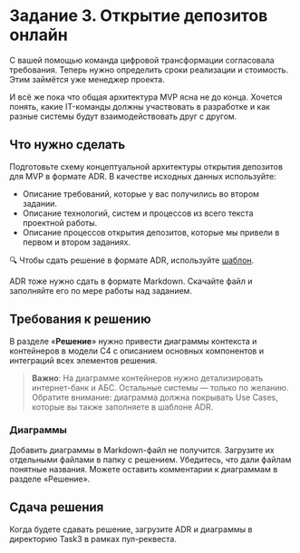 # Задание 3. Открытие депозитов онлайн

С вашей помощью команда цифровой трансформации согласовала требования. Теперь нужно определить сроки реализации и стоимость. Этим займётся уже менеджер проекта.

И всё же пока что общая архитектура MVP ясна не до конца. Хочется понять, какие IT-команды должны участвовать в разработке и как разные системы будут взаимодействовать друг с другом.

## Что нужно сделать

Подготовьте схему концептуальной архитектуры открытия депозитов для MVP в формате ADR. В качестве исходных данных используйте:

- Описание требований, которые у вас получились во втором задании.
- Описание технологий, систем и процессов из всего текста проектной работы.
- Описание процессов открытия депозитов, которые мы привели в первом и втором заданиях.

🔍 Чтобы сдать решение в формате ADR, используйте [шаблон](Шаблон_ADR_новый.md).

ADR тоже нужно сдать в формате Markdown. Скачайте файл и заполняйте его по мере работы над заданием.

## Требования к решению

В разделе «**Решение**» нужно привести диаграммы контекста и контейнеров в модели C4 с описанием основных компонентов и интеграций всех элементов решения. 

> **Важно**: На диаграмме контейнеров нужно детализировать интернет-банк и АБС. Остальные системы — только по желанию. Обратите внимание: диаграмма должна покрывать Use Cases, которые вы также заполняете в шаблоне ADR.

### Диаграммы

Добавить диаграммы в Markdown-файл не получится. Загрузите их отдельными файлами в папку с решением. Убедитесь, что дали файлам понятные названия. Можете оставить комментарии к диаграммам в разделе «Решение».

## Сдача решения

Когда будете сдавать решение, загрузите ADR и диаграммы в директорию Task3 в рамках пул-реквеста.